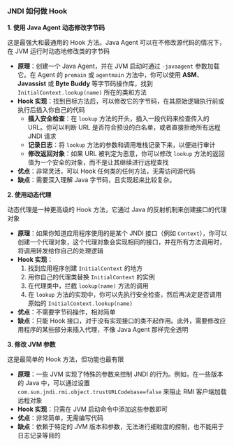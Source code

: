 ### JNDI 如何做 Hook

**1. 使用 Java Agent 动态修改字节码**

这是最强大和最通用的 Hook 方法。Java Agent 可以在不修改源代码的情况下，在 JVM 运行时动态地修改类的字节码

- **原理**：创建一个 Java Agent，并在 JVM 启动时通过 `-javaagent` 参数加载它。在 Agent 的 `premain` 或 `agentmain` 方法中，你可以使用 **ASM**、**Javassist** 或 **Byte Buddy** 等字节码操作库，找到 `InitialContext.lookup(name)` 所在的类和方法
- **Hook 实现**：找到目标方法后，可以修改它的字节码，在其原始逻辑执行前或执行后插入你自己的代码
  - **插入安全检查**：在 `lookup` 方法的开头，插入一段代码来检查传入的 URL。你可以判断 URL 是否符合预设的白名单，或者直接拒绝所有远程 JNDI 请求
  - **记录日志**：将 `lookup` 方法的参数和调用堆栈记录下来，以便进行审计
  - **修改返回对象**：如果 URL 被判定为恶意，你可以修改 `lookup` 方法的返回值为一个安全的对象，而不是让其继续进行远程查找
- **优点**：非常灵活，可以 Hook 任何类的任何方法，无需访问源代码
- **缺点**：需要深入理解 Java 字节码，且实现起来比较复杂。

**2. 使用动态代理**

动态代理是一种更高级的 Hook 方法，它通过 Java 的反射机制来创建接口的代理对象

- **原理**：如果你知道应用程序使用的是某个 JNDI 接口（例如 `Context`），你可以创建一个代理对象，这个代理对象会实现相同的接口，并在所有方法调用时，将调用转发给你自己的处理逻辑
- **Hook 实现**：
  1. 找到应用程序创建 `InitialContext` 的地方
  2. 用你自己的代理类替换 `InitialContext` 的实例
  3. 在代理类中，拦截 `lookup(name)` 方法的调用
  4. 在 `lookup` 方法的实现中，你可以先执行安全检查，然后再决定是否调用原始的 `InitialContext.lookup(name)`
- **优点**：不需要字节码操作，相对简单
- **缺点**：只能 Hook 接口，对于没有实现接口的类不起作用。此外，需要修改应用程序的某些部分来插入代理，不像 Java Agent 那样完全透明

**3. 修改 JVM 参数**

这是最简单的 Hook 方法，但功能也最有限

- **原理**：一些 JVM 实现了特殊的参数来控制 JNDI 的行为。例如，在一些版本的 Java 中，可以通过设置 `com.sun.jndi.rmi.object.trustURLCodebase=false` 来阻止 RMI 客户端加载远程对象
- **Hook 实现**：只需在 JVM 启动命令中添加这些参数即可
- **优点**：非常简单，无需编写代码
- **缺点**：依赖于特定的 JVM 版本和参数，无法进行细粒度的控制，也不能用于日志记录等目的